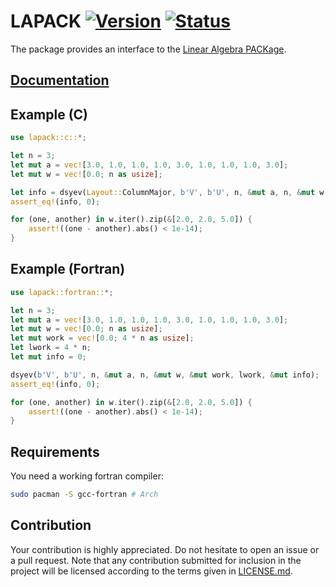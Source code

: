# LAPACK [![Version][version-img]][version-url] [![Status][status-img]][status-url]

The package provides an interface to the [Linear Algebra PACKage][1].

## [Documentation][documentation]

## Example (C)

```rust
use lapack::c::*;

let n = 3;
let mut a = vec![3.0, 1.0, 1.0, 1.0, 3.0, 1.0, 1.0, 1.0, 3.0];
let mut w = vec![0.0; n as usize];

let info = dsyev(Layout::ColumnMajor, b'V', b'U', n, &mut a, n, &mut w);
assert_eq!(info, 0);

for (one, another) in w.iter().zip(&[2.0, 2.0, 5.0]) {
    assert!((one - another).abs() < 1e-14);
}
```

## Example (Fortran)

```rust
use lapack::fortran::*;

let n = 3;
let mut a = vec![3.0, 1.0, 1.0, 1.0, 3.0, 1.0, 1.0, 1.0, 3.0];
let mut w = vec![0.0; n as usize];
let mut work = vec![0.0; 4 * n as usize];
let lwork = 4 * n;
let mut info = 0;

dsyev(b'V', b'U', n, &mut a, n, &mut w, &mut work, lwork, &mut info);
assert_eq!(info, 0);

for (one, another) in w.iter().zip(&[2.0, 2.0, 5.0]) {
    assert!((one - another).abs() < 1e-14);
}
```

## Requirements
You need a working fortran compiler:

```sh
sudo pacman -S gcc-fortran # Arch
```

## Contribution

Your contribution is highly appreciated. Do not hesitate to open an issue or a
pull request. Note that any contribution submitted for inclusion in the project
will be licensed according to the terms given in [LICENSE.md](LICENSE.md).

[1]: http://en.wikipedia.org/wiki/LAPACK

[documentation]: https://docs.rs/lapack
[status-img]: https://travis-ci.org/stainless-steel/lapack.svg?branch=master
[status-url]: https://travis-ci.org/stainless-steel/lapack
[version-img]: https://img.shields.io/crates/v/lapack.svg
[version-url]: https://crates.io/crates/lapack
